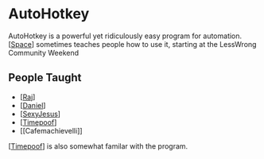 # AutoHotkey

AutoHotkey is a powerful yet ridiculously easy program for automation. [[Space]] sometimes teaches people how to use it, starting at the LessWrong Community Weekend

## People Taught
- [[Raj]]
- [[Daniel]]
- [[SexyJesus]]
- [[Timepoof]]
- [[Cafemachievelli]]

[[Timepoof]] is also somewhat familar with the program.

[//begin]: # "Autogenerated link references for markdown compatibility"
[Space]: Space "Space"
[Raj]: Raj "Raj"
[Daniel]: Daniel "Daniel"
[SexyJesus]: sexyjesus "SexyJesus"
[Timepoof]: Timepoof "Timepoof"
[//end]: # "Autogenerated link references"